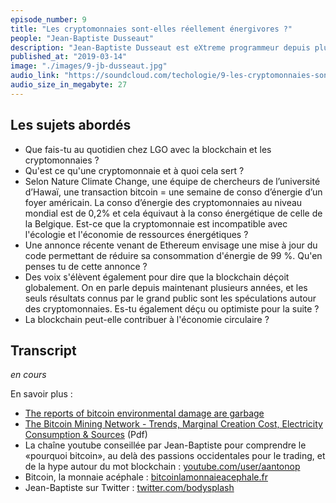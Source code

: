 ```yaml
---
episode_number: 9
title: "Les cryptomonnaies sont-elles réellement énergivores ?"
people: "Jean-Baptiste Dusseaut"
description: "Jean-Baptiste Dusseaut est eXtreme programmeur depuis plus de 16 ans, architecte logiciel chez LGO, co-fondateur d'Arpinum, co-organisateur de l'Agile Tour Bordeaux et également enseignant. Nous abordons le sujet de la consommation d'énergie des cryptomonnaies notamment le BitCoin mais aussi les usages de la Blockchain, le bullshit marketing, la spéculation et les idées reçues autour de cette technologie."
published_at: "2019-03-14"
image: "./images/9-jb-dusseaut.jpg"
audio_link: "https://soundcloud.com/techologie/9-les-cryptomonnaies-sont-elles-reellement-energivores-avec-jean-baptiste-dusseaut"
audio_size_in_megabyte: 27
---
```


## Les sujets abordés

* Que fais-tu au quotidien chez LGO avec la blockchain et les cryptomonnaies ?
* Qu'est ce qu'une cryptomonnaie et à quoi cela sert ?
* Selon Nature Climate Change, une équipe de chercheurs de l’université d’Hawaï, une transaction bitcoin = une semaine de conso d’énergie d’un foyer américain. La conso d’énergie des cryptomonnaies au niveau mondial est de 0,2% et cela équivaut à la conso énergétique de celle de la Belgique. Est-ce que la cryptomonnaie est incompatible avec l'écologie et l'économie de ressources énergétiques ?
* Une annonce récente venant de Ethereum envisage une mise à jour du code permettant de réduire sa consommation d'énergie de 99 %. Qu'en penses tu de cette annonce ?
* Des voix s'élèvent également pour dire que la blockchain déçoit globalement. On en parle depuis maintenant plusieurs années, et les seuls résultats connus par le grand public sont les spéculations autour des cryptomonnaies. Es-tu également déçu ou optimiste pour la suite ?
* La blockchain peut-elle contribuer à l'économie circulaire ?

## Transcript

_en cours_

<div class="block">
En savoir plus :

* [The reports of bitcoin environmental damage are garbage](https://hackernoon.com/the-reports-of-bitcoin-environmental-damage-are-garbage-5a93d32c2d7)
* [The Bitcoin  Mining Network - Trends, Marginal Creation Cost, Electricity Consumption & Sources](https://coinshares.co.uk/wp-content/uploads/2018/11/Mining-Whitepaper-Final.pdf) (Pdf)
* La chaîne youtube conseillée par Jean-Baptiste pour comprendre le «pourquoi bitcoin», au delà des passions occidentales pour le trading, et de la hype autour du mot blockchain : [youtube.com/user/aantonop](https://www.youtube.com/user/aantonop)
* Bitcoin, la monnaie acéphale : [bitcoinlamonnaieacephale.fr](https://bitcoinlamonnaieacephale.fr/) 
* Jean-Baptiste sur Twitter : [twitter.com/bodysplash](https://twitter.com/bodysplash)

</div>
